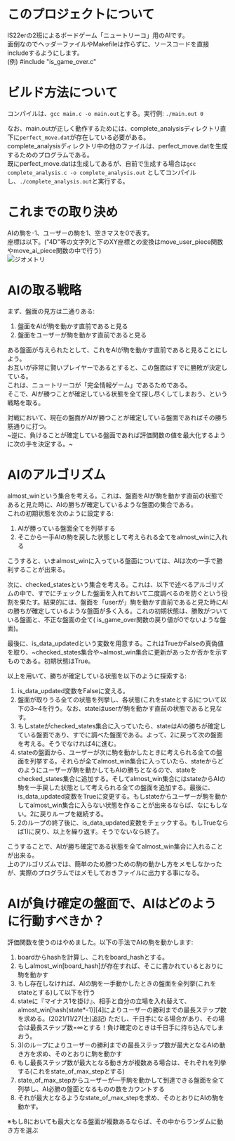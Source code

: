 # このプロジェクトについて

IS22erの2班によるボードゲーム「ニュートリーコ」用のAIです。  
面倒なのでヘッダーファイルやMakefileは作らずに、ソースコードを直接includeするようにします。  
(例) #include "is_game_over.c"

# ビルド方法について

コンパイルは、`gcc main.c -o main.out`とする。実行例: `./main.out 0`

なお、main.outが正しく動作するためには、complete_analysisディレクトリ直下に`perfect_move.dat`が存在している必要がある。  
complete_analysisディレクトリ中の他のファイルは、perfect_move.datを生成するためのプログラムである。  
既にperfect_move.datは生成してあるが、自前で生成する場合は`gcc complete_analysis.c -o complete_analysis.out`
としてコンパイルし、`./complete_analysis.out`と実行する。

# これまでの取り決め

AIの駒を-1、ユーザーの駒を1、空きマスを0で表す。  
座標は以下。("4D"等の文字列と下のXY座標との変換はmove_user_piece関数やmove_ai_piece関数の中で行う)  
![ジオメトリ](https://user-images.githubusercontent.com/79792475/142727582-45234b19-c525-463a-aea4-45e7ef3e4ed7.png)

# AIの取る戦略

まず、盤面の見方は二通りある:

1) 盤面をAIが駒を動かす直前であると見る
2) 盤面をユーザーが駒を動かす直前であると見る

ある盤面が与えられたとして、これをAIが駒を動かす直前であると見ることにしよう。  
お互いが非常に賢いプレイヤーであるとすると、この盤面はすでに勝敗が決定している。  
これは、ニュートリーコが「完全情報ゲーム」であるためである。  
そこで、AIが勝つことが確定している状態を全て探し尽くしてしまおう、という戦略を取る。

対戦において、現在の盤面がAIが勝つことが確定している盤面であればその勝ち筋通りに打つ。  
~逆に、負けることが確定している盤面であれば評価関数の値を最大化するように次の手を決定する。~

# AIのアルゴリズム

almost_winという集合を考える。これは、盤面をAIが駒を動かす直前の状態であると見た時に、AIの勝ちが確定しているような盤面の集合である。  
これの初期状態を次のように設定する:

1) AIが勝っている盤面全てを列挙する
2) そこから一手AIの駒を戻した状態として考えられる全てをalmost_winに入れる

こうすると、いまalmost_winに入っている盤面については、AIは次の一手で勝利することが出来る。

次に、checked_statesという集合を考える。これは、以下で述べるアルゴリズムの中で、すでにチェックした盤面を入れておいて二度調べるのを防ぐという役割を果たす。結果的には、盤面を「userが」駒を動かす直前であると見た時にAIの勝ちが確定しているような盤面が多く入る。これの初期状態は、勝敗がついている盤面と、不正な盤面の全て(
is_game_over関数の戻り値が0でないような盤面)。

最後に、is_data_updatedという変数を用意する。これはTrueかFalseの真偽値を取り、~checked_states集合や~almost_win集合に更新があったか否かを示すものである。初期状態はTrue。

以上を用いて、勝ちが確定している状態を以下のように探索する:

1) is_data_updated変数をFalseに変える。
2) 盤面が取りうる全ての状態を列挙し、各状態(これをstateとする)について以下の3~4を行う。なお、stateはuserが駒を動かす直前の状態であると見なす。
3) もしstateがchecked_states集合に入っていたら、stateはAIの勝ちが確定している盤面であり、すでに調べた盤面である。よって、2に戻って次の盤面を考える。そうでなければ4に進む。
4) stateの盤面から、ユーザーが次に駒を動かしたときに考えられる全ての盤面を列挙する。それらが全てalmost_win集合に入っていたら、stateからどのようにユーザーが駒を動かしてもAIの勝ちとなるので、stateをchecked_states集合に追加する。そしてalmost_win集合にはstateからAIの駒を一手戻した状態として考えられる全ての盤面を追加する。最後に、is_data_updated変数をTrueに変更する。もしstateからユーザーが駒を動かしてalmost_win集合に入らない状態を作ることが出来るならば、なにもしない。2に戻りループを継続する。
5) 2のループの終了後に、is_data_updated変数をチェックする。もしTrueならば1)に戻り、以上を繰り返す。そうでないなら終了。

こうすることで、AIが勝ち確定である状態を全てalmost_win集合に入れることが出来る。  
上のアルゴリズムでは、簡単のため勝つための駒の動かし方をメモしなかったが、実際のプログラムではメモしておきファイルに出力する事になる。

# AIが負け確定の盤面で、AIはどのように行動すべきか？

評価関数を使うのはやめました。以下の手法でAIの駒を動かします:

1) boardからhashを計算し、これをboard_hashとする。
2) もしalmost_win\[board_hash\]が存在すれば、そこに書かれているとおりに駒を動かす
3) もし存在しなければ、AIの駒を一手動かしたときの盤面を全列挙(これをstateとする)して以下を行う
4) stateに『マイナス1を掛け』、相手と自分の立場を入れ替えて、almost_win\[hash(state*-1)\]\[4\]によりユーザーの勝利までの最長ステップ数を求める。(2021/11/27(土)追記)
   ただし、千日手になる場合があり、その場合は最長ステップ数=∞とする！負け確定のときは千日手に持ち込んでしまおう。
5) 3)のループによりユーザーの勝利までの最長ステップ数が最大となるAIの動き方を求め、そのとおりに駒を動かす
6) もし最長ステップ数が最大となる動き方が複数ある場合は、それぞれを列挙する(これをstate_of_max_stepとする)
7) state_of_max_stepからユーザーが一手駒を動かして到達できる盤面を全て列挙し、AI必勝の盤面となるものの数をカウントする
8) それが最大となるようなstate_of_max_stepを求め、そのとおりにAIの駒を動かす。

※もし8においても最大となる盤面が複数あるならば、その中からランダムに動き方を選ぶ
